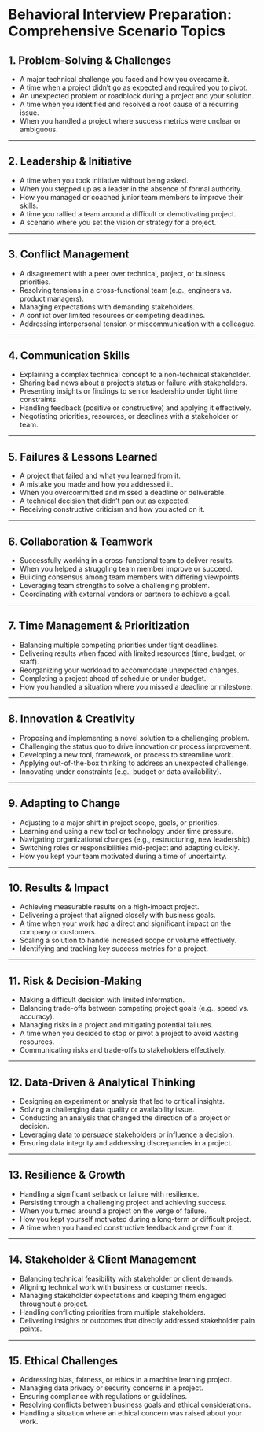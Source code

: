 # Behavioral Interview Preparation: Comprehensive Scenario Topics

## 1. Problem-Solving & Challenges
- A major technical challenge you faced and how you overcame it.
- A time when a project didn’t go as expected and required you to pivot.
- An unexpected problem or roadblock during a project and your solution.
- A time when you identified and resolved a root cause of a recurring issue.
- When you handled a project where success metrics were unclear or ambiguous.

---

## 2. Leadership & Initiative
- A time when you took initiative without being asked.
- When you stepped up as a leader in the absence of formal authority.
- How you managed or coached junior team members to improve their skills.
- A time you rallied a team around a difficult or demotivating project.
- A scenario where you set the vision or strategy for a project.

---

## 3. Conflict Management
- A disagreement with a peer over technical, project, or business priorities.
- Resolving tensions in a cross-functional team (e.g., engineers vs. product managers).
- Managing expectations with demanding stakeholders.
- A conflict over limited resources or competing deadlines.
- Addressing interpersonal tension or miscommunication with a colleague.

---

## 4. Communication Skills
- Explaining a complex technical concept to a non-technical stakeholder.
- Sharing bad news about a project’s status or failure with stakeholders.
- Presenting insights or findings to senior leadership under tight time constraints.
- Handling feedback (positive or constructive) and applying it effectively.
- Negotiating priorities, resources, or deadlines with a stakeholder or team.

---

## 5. Failures & Lessons Learned
- A project that failed and what you learned from it.
- A mistake you made and how you addressed it.
- When you overcommitted and missed a deadline or deliverable.
- A technical decision that didn’t pan out as expected.
- Receiving constructive criticism and how you acted on it.

---

## 6. Collaboration & Teamwork
- Successfully working in a cross-functional team to deliver results.
- When you helped a struggling team member improve or succeed.
- Building consensus among team members with differing viewpoints.
- Leveraging team strengths to solve a challenging problem.
- Coordinating with external vendors or partners to achieve a goal.

---

## 7. Time Management & Prioritization
- Balancing multiple competing priorities under tight deadlines.
- Delivering results when faced with limited resources (time, budget, or staff).
- Reorganizing your workload to accommodate unexpected changes.
- Completing a project ahead of schedule or under budget.
- How you handled a situation where you missed a deadline or milestone.

---

## 8. Innovation & Creativity
- Proposing and implementing a novel solution to a challenging problem.
- Challenging the status quo to drive innovation or process improvement.
- Developing a new tool, framework, or process to streamline work.
- Applying out-of-the-box thinking to address an unexpected challenge.
- Innovating under constraints (e.g., budget or data availability).

---

## 9. Adapting to Change
- Adjusting to a major shift in project scope, goals, or priorities.
- Learning and using a new tool or technology under time pressure.
- Navigating organizational changes (e.g., restructuring, new leadership).
- Switching roles or responsibilities mid-project and adapting quickly.
- How you kept your team motivated during a time of uncertainty.

---

## 10. Results & Impact
- Achieving measurable results on a high-impact project.
- Delivering a project that aligned closely with business goals.
- A time when your work had a direct and significant impact on the company or customers.
- Scaling a solution to handle increased scope or volume effectively.
- Identifying and tracking key success metrics for a project.

---

## 11. Risk & Decision-Making
- Making a difficult decision with limited information.
- Balancing trade-offs between competing project goals (e.g., speed vs. accuracy).
- Managing risks in a project and mitigating potential failures.
- A time when you decided to stop or pivot a project to avoid wasting resources.
- Communicating risks and trade-offs to stakeholders effectively.

---

## 12. Data-Driven & Analytical Thinking
- Designing an experiment or analysis that led to critical insights.
- Solving a challenging data quality or availability issue.
- Conducting an analysis that changed the direction of a project or decision.
- Leveraging data to persuade stakeholders or influence a decision.
- Ensuring data integrity and addressing discrepancies in a project.

---

## 13. Resilience & Growth
- Handling a significant setback or failure with resilience.
- Persisting through a challenging project and achieving success.
- When you turned around a project on the verge of failure.
- How you kept yourself motivated during a long-term or difficult project.
- A time when you handled constructive feedback and grew from it.

---

## 14. Stakeholder & Client Management
- Balancing technical feasibility with stakeholder or client demands.
- Aligning technical work with business or customer needs.
- Managing stakeholder expectations and keeping them engaged throughout a project.
- Handling conflicting priorities from multiple stakeholders.
- Delivering insights or outcomes that directly addressed stakeholder pain points.

---

## 15. Ethical Challenges
- Addressing bias, fairness, or ethics in a machine learning project.
- Managing data privacy or security concerns in a project.
- Ensuring compliance with regulations or guidelines.
- Resolving conflicts between business goals and ethical considerations.
- Handling a situation where an ethical concern was raised about your work.
